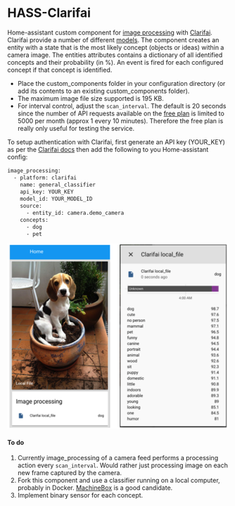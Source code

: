 # HASS-Clarifai
Home-assistant custom component for  [image processing](https://home-assistant.io/components/image_processing/) with [Clarifai](https://www.clarifai.com/). Clarifai provide a number of different [models](https://www.clarifai.com/models). The component creates an entity with a state that is the most likely concept (objects or ideas) within a camera image. The entities attributes contains a dictionary of all identified concepts and their probability (in %). An event is fired for each configured concept if that concept is identified.

* Place the custom_components folder in your configuration directory (or add its contents to an existing custom_components folder).
* The maximum image file size supported is 195 KB.
* For interval control, adjust the `scan_interval`. The default is 20 seconds since the number of API requests available on the [free plan](https://www.clarifai.com/pricing) is limited to 5000 per month (approx 1 every 10 minutes). Therefore the free plan is really only useful for testing the service.

To setup authentication with Clarifai, first generate an API key (YOUR_KEY) as per the [Clarifai docs](https://www.clarifai.com/developer/docs/) then add the following to you Home-assistant config:

```
image_processing:
  - platform: clarifai
    name: general_classifier
    api_key: YOUR_KEY
    model_id: YOUR_MODEL_ID
    source:
      - entity_id: camera.demo_camera
    concepts:
      - dog
      - pet

```

<p align="center">
<img src="https://github.com/robmarkcole/HASS-Clarifai/blob/master/images/usage.png" width="700">
</p>

#### To do
1. Currently image_processing of a camera feed performs a processing action every `scan_interval`. Would rather just processing image on each new frame captured by the camera.
2. Fork this component and use a classifier running on a local computer, probably in Docker. [MachineBox](https://machinebox.io/) is a good candidate.
3. Implement binary sensor for each concept.

